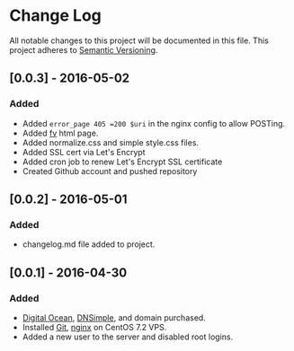 # Change Log
All notable changes to this project will be documented in this file. This project adheres to [Semantic Versioning](http://semver.org/).

## [0.0.3] - 2016-05-02
### Added
- Added `error_page 405 =200 $uri` in the nginx config to allow POSTing.
- Added [fv](http://codebeyond.work/fv/) html page.
- Added normalize.css and simple style.css files.
- Added SSL cert via Let's Encrypt
- Added cron job to renew Let's Encrypt SSL certificate
- Created Github account and pushed repository

## [0.0.2] - 2016-05-01
### Added
- changelog.md file added to project.

## [0.0.1] - 2016-04-30
### Added
- [Digital Ocean](https://www.digitalocean.com/), [DNSimple](https://dnsimple.com/), and domain purchased.
- Installed [Git](https://git-scm.com/), [nginx](https://www.nginx.com/) on CentOS 7.2 VPS.
- Added a new user to the server and disabled root logins.
